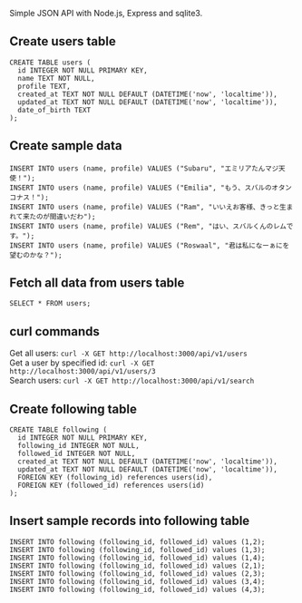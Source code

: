 Simple JSON API with Node.js, Express and sqlite3.

## Create users table
```
CREATE TABLE users (  
  id INTEGER NOT NULL PRIMARY KEY, 
  name TEXT NOT NULL, 
  profile TEXT, 
  created_at TEXT NOT NULL DEFAULT (DATETIME('now', 'localtime')), 
  updated_at TEXT NOT NULL DEFAULT (DATETIME('now', 'localtime')), 
  date_of_birth TEXT
);
```

## Create sample data
`INSERT INTO users (name, profile) VALUES ("Subaru", "エミリアたんマジ天使！");`  
`INSERT INTO users (name, profile) VALUES ("Emilia", "もう、スバルのオタンコナス！");`  
`INSERT INTO users (name, profile) VALUES ("Ram", "いいえお客様、きっと生まれて来たのが間違いだわ");`  
`INSERT INTO users (name, profile) VALUES ("Rem", "はい、スバルくんのレムです。");`  
`INSERT INTO users (name, profile) VALUES ("Roswaal", "君は私になーぁにを望むのかな？");`  

## Fetch all data from users table
`SELECT * FROM users;`

## curl commands
Get all users: `curl -X GET http://localhost:3000/api/v1/users`  
Get a user by specified id: `curl -X GET http://localhost:3000/api/v1/users/3`  
Search users: `curl -X GET http://localhost:3000/api/v1/search`  

## Create following table
```
CREATE TABLE following (
  id INTEGER NOT NULL PRIMARY KEY,  
  following_id INTEGER NOT NULL,
  followed_id INTEGER NOT NULL,
  created_at TEXT NOT NULL DEFAULT (DATETIME('now', 'localtime')), 
  updated_at TEXT NOT NULL DEFAULT (DATETIME('now', 'localtime')),
  FOREIGN KEY (following_id) references users(id),
  FOREIGN KEY (followed_id) references users(id)
);
```

## Insert sample records into following table
```
INSERT INTO following (following_id, followed_id) values (1,2);
INSERT INTO following (following_id, followed_id) values (1,3);
INSERT INTO following (following_id, followed_id) values (1,4);
INSERT INTO following (following_id, followed_id) values (2,1);
INSERT INTO following (following_id, followed_id) values (2,3);
INSERT INTO following (following_id, followed_id) values (3,4);
INSERT INTO following (following_id, followed_id) values (4,3);
```
